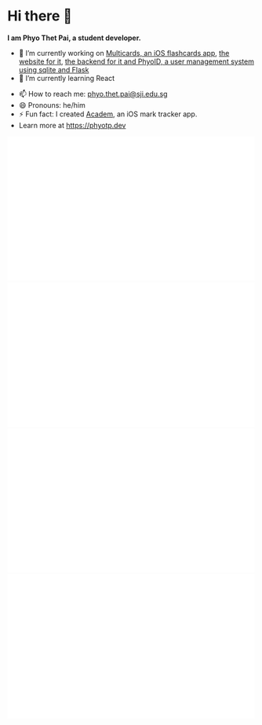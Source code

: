 # Hi there 👋
**I am Phyo Thet Pai, a student developer.**

- 🔭 I’m currently working on [Multicards, an iOS flashcards app](https://github.com/PhyoTP/Multicards), [the website for it](https://github.com/PhyoTP/multicardsonline), [the backend for it and PhyoID, a user management system using sqlite and Flask](https://github.com/PhyoTP/pythonweb)
- 🌱 I’m currently learning React
<!-- 🤔 I’m looking for help with React-->
- 📫 How to reach me: phyo.thet.pai@sji.edu.sg
- 😄 Pronouns: he/him
- ⚡ Fun fact: I created [Academ](https://app.swiftinsg.org/Academ), an iOS mark tracker app.
- Learn more at https://phyotp.dev

![](https://raw.githubusercontent.com/PhyoTP/githubstats/master/generated/languages.svg#gh-dark-mode-only)
![](https://raw.githubusercontent.com/PhyoTP/githubstats/master/generated/languages.svg#gh-light-mode-only)
![](https://raw.githubusercontent.com/PhyoTP/githubstats/master/generated/overview.svg#gh-dark-mode-only)
![](https://raw.githubusercontent.com/PhyoTP/githubstats/master/generated/overview.svg#gh-light-mode-only)


